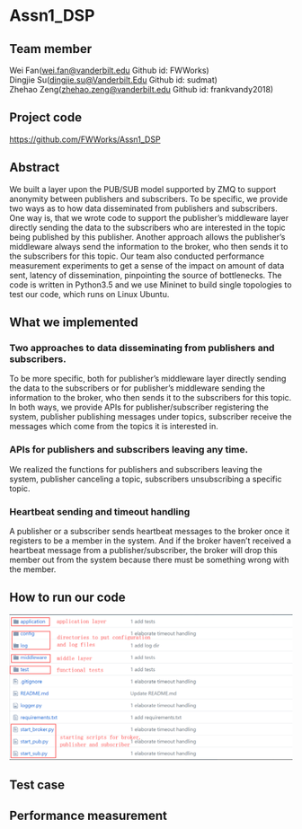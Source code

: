 # Assn1_DSP
## Team member
Wei Fan(wei.fan@vanderbilt.edu Github id: FWWorks)  
Dingjie Su(dingjie.su@Vanderbilt.Edu Github id: sudmat)  
Zhehao Zeng(zhehao.zeng@vanderbilt.edu Github id: frankvandy2018) 

## Project code
https://github.com/FWWorks/Assn1_DSP

## Abstract
We built a layer upon the PUB/SUB model supported by ZMQ to support anonymity between publishers and subscribers. 
To be specific, we provide two ways as to how data disseminated from publishers and subscribers. One way is, that we wrote code to support the publisher’s middleware layer directly sending the data to the subscribers who are interested in the topic being published by this publisher. Another approach allows the publisher’s middleware always send the information to the broker, who then sends it to the subscribers for this topic. 
Our team also conducted performance measurement experiments to get a sense of the impact on amount of data sent, latency of dissemination, pinpointing the source of bottlenecks.
The code is written in Python3.5 and we use Mininet to build single topologies to test our code, which runs on Linux Ubuntu.

## What we implemented
### Two approaches to data disseminating from publishers and subscribers. 
To be more specific, both for publisher’s middleware layer directly sending the data to the subscribers or for publisher’s middleware sending the information to the broker, who then sends it to the subscribers for this topic. In both ways, we provide APIs for publisher/subscriber registering the system, publisher publishing messages under topics, subscriber receive the messages which come from the topics it is interested in. 
### APIs for publishers and subscribers leaving any time. 
We realized the functions for publishers and subscribers leaving the system, publisher canceling a topic, subscribers unsubscribing a specific topic. 
### Heartbeat sending and timeout handling
A publisher or a subscriber sends heartbeat messages to the broker once it registers to be a member in the system. And if the broker haven’t received a heartbeat message from a publisher/subscriber, the broker will drop this member out from the system because there must be something wrong with the member. 

## How to run our code
![Alt text](./img/dir.png "")

## Test case

## Performance measurement
